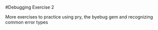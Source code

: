#Debugging Exercise 2

More exercises to practice using pry, the byebug gem and recognizing common error types

